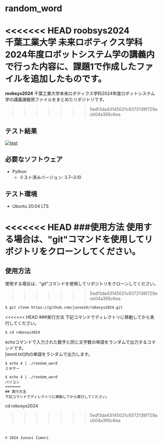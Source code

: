 # random_word
<<<<<<< HEAD
**roobsys2024**  
千葉工業大学 未来ロボティクス学科2024年度ロボットシステム学の講義内で行った内容に、課題1で作成したファイルを追加したものです。
=======
**roobsys2024**
千葉工業大学未来ロボティクス学科2024年度ロボットシステム学の講義課題用ファイルをまとめたリポジトリです。
>>>>>>> 5edf3da43145021c9372139f729acb04a395c6ea

## テスト結果
[![test](https://github.com/junsei0/robosys2024/actions/workflows/test.yml/badge.svg)](https://github.com/junsei0/robosys2024/actions/workflows/test.yml)

## 必要なソフトウェア
- Python
  - テスト済みバージョン: 3.7~3.10

## テスト環境
- Ubuntu 20.04 LTS

<<<<<<< HEAD
###使用方法
使用する場合は、"git"コマンドを使用してリポジトリをクローンしてください。  
=======
## 使用方法
使用する場合は、"git"コマンドを使用してリポジトリをクローンしてください。
>>>>>>> 5edf3da43145021c9372139f729acb04a395c6ea
```
$ git clone https://github.com/junsei0/robosys2024.git
```

<<<<<<< HEAD
###実行方法
下記コマンドでディレクトリに移動してから実行してください。
```
$ cd robosys2024
```
echoコマンドで入力された数字と同じ文字数の単語をランダムで出力するコマンドです。  
[word.txt]内の単語をランダムで出力します。

```
$ echo 4 | ./random_word
ミキサー

$ echo 4 | ./random_word
パソコン
=======
## 実行方法
下記コマンドでディレクトリに移動してから実行してください。
```
 cd robosys2024
>>>>>>> 5edf3da43145021c9372139f729acb04a395c6ea
```


© 2024 Junsei Iimori

